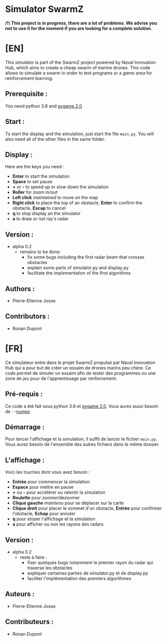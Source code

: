 Simulator SwarmZ
=================
**/!\ This project is in progress, there are a lot of problems.  We advise you not to use it for the moment if you are looking for a complete solution.**

# [EN]
This simulator is part of the SwarmZ project powered by Naval Innovation Hub, which aims to create a cheap swarm of marine drones.
This code allows to simulate a swarm in order to test programs or a _game area_ for reinforcement learning. 

## Prerequisite :
You need python 3.8 and [pygame 2.0](https://www.pygame.org/)

## Start :
To start the display and the simulation, just start the file ``main.py``. You will also need all of the other files in the same folder.

## Display :
Here are the keys you need :

* **Enter** to start the simulation
* **Space** to set pause
* **+** or **-** to speed up or slow down the simulation
* **Roller** for zoom in/out
* **Left click** _maintained_ to move on the map
* **Right click** to place the top of an obstacle, **Enter** to confirm the obstacle, **Escap** to cancel
* **q** to stop display an the simulator
* **a** to draw or not ray's radar

## Version :
* alpha 0.2
	* remains to be done:
		* fix some bugs including the first radar beam that crosses obstacles
		* explain some parts of simulator.py and display.py
		* facilitate the implementation of the first algorithms 
## Authors :
* Pierre-Etienne Josse

## Contributors :
* Ronan Dupont 

# [FR]
Ce simulateur entre dans le projet SwarmZ propulsé par Naval Innovation Hub qui a pour but de créer un essaim de drones marins peu chère. 
Ce code permet de simuler un essaim afin de tester des programmes ou une zone de _jeu_ pour de l'apprentissage par renforcement. 

## Pré-requis :
Ce code a été fait sous python 3.8 et [pygame 2.0](https://www.pygame.org/).
Vous aurez aussi besoin de :
	-[numpy](https://numpy.org/)

## Démarrage :
Pour lancer l'affichage et la simulation, il suffit de lancer le fichier ``main.py``. Vous aurez besoin de l'ensemble des autres fichiers dans le même dossier. 

## L'affichage :
Voici les touches dont vous avez besoin :

* **Entrée** pour commencer la simulation
* **Espace** pour mettre en pause
* **+** ou **-** pour accélérer ou ralentir la simulation
* **Roulette** pour zoomer/dezoomer
* **Clique gauche** _maintenu_ pour se déplacer sur la carte
* **Clique droit** pour placer le sommet d'un obstacle, **Entrée** pour confirmer l'obstacle, **Echap** pour annuler
* **q** pour stoper l'affichage et la simulation 
* **a** pour afficher ou non les rayons des radars

## Version :
* alpha 0.2
	* reste à faire :
		* fixer quelques bugs notamment le premier rayon du radar qui traverse les obstacles
		* expliquer certaines parties de simulator.py et de display.py
		* faciliter l'implémentation des premiers algorithmes 

## Auteurs :
* Pierre-Etienne Josse

## Contributeurs :
* Ronan Dupont 



